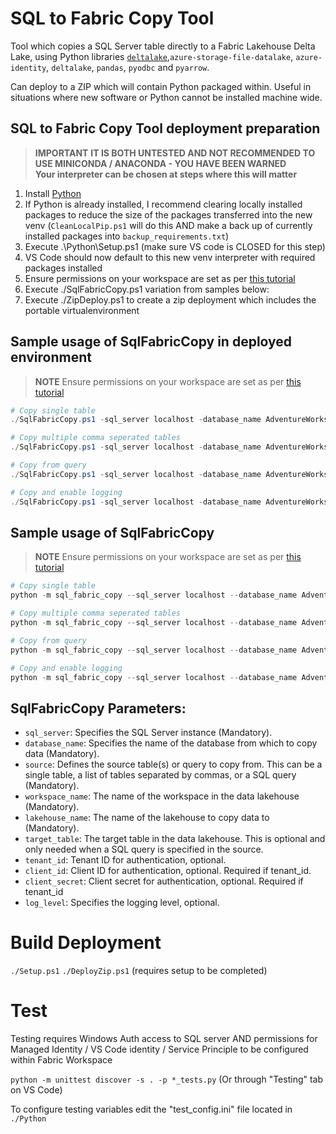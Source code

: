 # SQL to Fabric Copy Tool
Tool which copies a SQL Server table directly to a Fabric Lakehouse Delta Lake, using Python libraries [`deltalake`](https://delta-io.github.io/delta-rs/),`azure-storage-file-datalake`, `azure-identity`, `deltalake`, `pandas`, `pyodbc` and `pyarrow`.

Can deploy to a ZIP which will contain Python packaged within. Useful in situations where new software or Python cannot be installed machine wide.

## SQL to Fabric Copy Tool deployment preparation
> **IMPORTANT**
> __**IT IS BOTH UNTESTED AND NOT RECOMMENDED TO USE MINICONDA / ANACONDA - YOU HAVE BEEN WARNED**__  
> **Your interpreter can be chosen at steps where this will matter**  
1.	Install [Python](https://www.python.org/downloads/)  
2.	If Python is already installed, I recommend clearing locally installed packages to reduce the size of the packages transferred into the new venv (`CleanLocalPip.ps1` will do this AND make a back up of currently installed packages into `backup_requirements.txt`)
3.	Execute .\Python\Setup.ps1 (make sure VS code is CLOSED for this step)
4.  VS Code should now default to this new venv interpreter with required packages installed
5.  Ensure permissions on your workspace are set as per [this tutorial](PREPARE.MD)
6.  Execute ./SqlFabricCopy.ps1 variation from samples below:
7.  Execute ./ZipDeploy.ps1 to create a zip deployment which includes the portable virtualenvironment

## Sample usage of SqlFabricCopy in deployed environment
> **NOTE**
> Ensure permissions on your workspace are set as per [this tutorial](PREPARE.MD)
```powershell
# Copy single table
./SqlFabricCopy.ps1 -sql_server localhost -database_name AdventureWorksDW -source aw.DimCurrency -workspace_name "FabricDW [Dev]" -lakehouse_name FabricLH 

# Copy multiple comma seperated tables
./SqlFabricCopy.ps1 -sql_server localhost -database_name AdventureWorksDW -source "aw.DimCurrency,aw.DimAccount"  -workspace_name "FabricDW [Dev]" -lakehouse_name FabricLH 

# Copy from query
./SqlFabricCopy.ps1 -sql_server localhost -database_name AdventureWorksDW -source "SELECT * FROM aw.DimAccount" -target_table DimAccount -workspace_name "FabricDW [Dev]" -lakehouse_name FabricLH 

# Copy and enable logging
./SqlFabricCopy.ps1 -sql_server localhost -database_name AdventureWorksDW -source "aw.DimCurrency,aw.DimAccount"  -workspace_name "FabricDW [Dev]" -lakehouse_name FabricLH -log_level DEBUG
```

## Sample usage of SqlFabricCopy
> **NOTE**
> Ensure permissions on your workspace are set as per [this tutorial](PREPARE.MD)
```powershell
# Copy single table
python -m sql_fabric_copy --sql_server localhost --database_name AdventureWorksDW --source aw.DimCurrency --workspace_name "FabricDW [Dev]" --lakehouse_name FabricLH 

# Copy multiple comma seperated tables
python -m sql_fabric_copy --sql_server localhost --database_name AdventureWorksDW --source "aw.DimCurrency,aw.DimAccount"  --workspace_name "FabricDW [Dev]" --lakehouse_name FabricLH 

# Copy from query
python -m sql_fabric_copy --sql_server localhost --database_name AdventureWorksDW --source "SELECT * FROM aw.DimAccount" --target_table DimAccount --workspace_name "FabricDW [Dev]" --lakehouse_name FabricLH 

# Copy and enable logging
python -m sql_fabric_copy --sql_server localhost --database_name AdventureWorksDW --source "aw.DimCurrency,aw.DimAccount"  --workspace_name "FabricDW [Dev]" --lakehouse_name FabricLH --log_level DEBUG
```

## SqlFabricCopy Parameters:
- `sql_server`: Specifies the SQL Server instance (Mandatory).
- `database_name`: Specifies the name of the database from which to copy data (Mandatory).
- `source`: Defines the source table(s) or query to copy from. This can be a single table, a list of tables separated by commas, or a SQL query (Mandatory).
- `workspace_name`: The name of the workspace in the data lakehouse (Mandatory).
- `lakehouse_name`: The name of the lakehouse to copy data to (Mandatory).
- `target_table`: The target table in the data lakehouse. This is optional and only needed when a SQL query is specified in the source.
- `tenant_id`: Tenant ID for authentication, optional. 
- `client_id`: Client ID for authentication, optional. Required if tenant_id.
- `client_secret`: Client secret for authentication, optional. Required if tenant_id
- `log_level`: Specifies the logging level, optional.

# Build Deployment
`./Setup.ps1` 
`./DeployZip.ps1` (requires setup to be completed)

# Test
Testing requires Windows Auth access to SQL server AND permissions for Managed Identity / VS Code identity / Service Principle to be configured within Fabric Workspace

`python -m unittest discover -s . -p *_tests.py` (Or through "Testing" tab on VS Code)

To configure testing variables edit the "test_config.ini" file located in `./Python`


